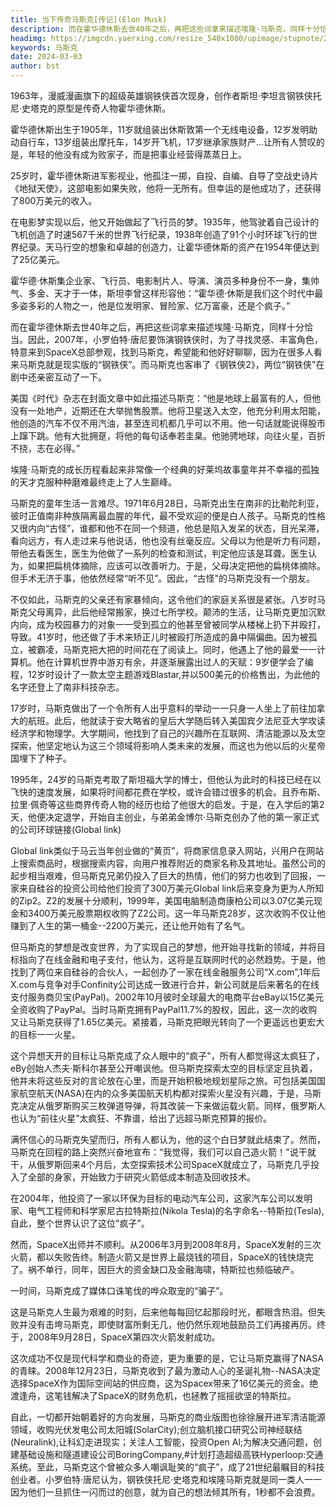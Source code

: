 ```yaml
---
title: 当下传奇马斯克[传记](Elon Musk)
description: 而在霍华德休斯去世40年之后，再把这些词拿来描述埃隆·马斯克，同样十分恰当。因此，2007年，小罗伯特·唐尼要饰演钢铁侠时，为了寻找灵感、丰富角色，特意来到SpaceX总部参观，找到马斯克，希望能和他好好聊聊，因为在很多人看来马斯克就是现实版的“钢铁侠”。而马斯克也客串了《钢铁侠2》，两位“钢铁侠"在剧中还亲密互动了一下。
headimg: https://imgcdn.yaerxing.com/resize_540x1080/upimage/stupnote/2024/02/07/1707290527_12009103_5755.jpg
keywords: 马斯克
date: 2024-03-03
author: bst
---
```


1963年，漫威漫画旗下的超级英雄钢铁侠首次现身，创作者斯坦·李坦言钢铁侠托尼·史塔克的原型是传奇人物霍华德休斯。

霍华德休斯出生于1905年，11岁就组装出休斯敦第一个无线电设备，12岁发明助动自行车，13岁组装出摩托车，14岁开飞机，17岁继承家族财产…让所有人赞叹的是，年轻的他没有成为败家子，而是把事业经营得蒸蒸日上。

25岁时，霍华德休斯进军影视业，他孤注一掷，自投、自编、自导了空战史诗片《地狱天使》，这部电影如果失败，他将一无所有。但幸运的是他成功了，还获得了800万美元的收入。

在电影梦实现以后，他又开始做起了飞行员的梦。1935年，他驾驶着自己设计的飞机创造了时速567千米的世界飞行纪录，1938年创造了91个小时环球飞行的世界纪录。天马行空的想象和卓越的创造力，让霍华德休斯的资产在1954年便达到了25亿美元。

霍华德·休斯集企业家、飞行员、电影制片人、导演、演员多种身份不一身，集帅气、多金、天才于一体，斯坦李曾这样形容他：“霍华德·休斯是我们这个时代中最多姿多彩的人物之一，他是位发明家、冒险家、亿万富豪，还是个疯子。”

而在霍华德休斯去世40年之后，再把这些词拿来描述埃隆·马斯克，同样十分恰当。因此，2007年，小罗伯特·唐尼要饰演钢铁侠时，为了寻找灵感、丰富角色，特意来到SpaceX总部参观，找到马斯克，希望能和他好好聊聊，因为在很多人看来马斯克就是现实版的“钢铁侠”。而马斯克也客串了《钢铁侠2》，两位“钢铁侠"在剧中还亲密互动了一下。

美国《时代》杂志在封面文章中如此描述马斯克：“他是地球上最富有的人，但他没有一处地产，近期还在大举抛售股票。他将卫星送入太空，他充分利用太阳能，他创造的汽车不仅不用汽油，甚至连司机都几乎可以不用。他一句话就能说得股市上蹿下跳。他有大批拥趸，将他的每句话奉若圭臬。他驰骋地球，向往火星，百折不挠，志在必得。”

埃隆·马斯克的成长历程看起来非常像一个经典的好莱坞故事童年并不幸福的孤独的天才克服种种磨难最终走上了人生巅峰。

马斯克的童年生活一言难尽。1971年6月28日，马斯克出生在南非的比勒陀利亚，彼时正值南非种族隔离最血腥的年代，最不受欢迎的便是白人孩子。马斯克的性格又很内向“古怪”，谁都和他不在同一个频道，他总是陷入发呆的状态，目光呆滞，看向远方，有人走过来与他说话，他也没有丝毫反应。父母以为他是听力有问题，带他去看医生，医生为他做了一系列的检查和测试，判定他应该是耳聋。医生认为，如果把扁桃体摘除，应该可以改善听力。于是，父母决定把他的扁桃体摘除。但手术无济于事，他依然经常“听不见”。因此，“古怪"的马斯克没有一个朋友。

不仅如此，马斯克的父亲还有家暴倾向，这令他们的家庭关系很是紧张。八岁时马斯克父母离异，此后他经常搬家，换过七所学校。颠沛的生活，让马斯克更加沉默内向，成为校园暴力的对象一一受到孤立的他甚至曾被同学从楼梯上扔下并殴打，导致。41岁时，他还做了手术来矫正儿时被殴打所造成的鼻中隔偏曲。因为被孤立，被霸凌，马斯克把大把的时间花在了阅读上。同时，他遇上了他的最爱一一计算机。他在计算机世界中游刃有余，并逐渐展露出过人的天赋：9岁便学会了编程，12岁时设计了一款太空主题游戏Blastar,并以500美元的价格售出，为此他的名字还登上了南非科技杂志。

17岁时，马斯克做出了一个令所有人出乎意料的举动一一只身一人坐上了前往加拿大的航班。此后，他就读于安大略省的皇后大学随后转入美国宾夕法尼亚大学攻读经济学和物理学。大学期间，他找到了自己的兴趣所在互联网、清洁能源以及太空探索，他坚定地认为这三个领域将影响人类未来的发展，而这也为他以后的火星帝国埋下了种子。

1995年，24岁的马斯克考取了斯坦福大学的博士，但他认为此时的科技已经在以飞快的速度发展，如果将时间都花费在学校，或许会错过很多的机会。且乔布斯、拉里·佩奇等这些商界传奇人物的经历也给了他很大的启发。于是，在入学后的第2天，他便决定退学，开始自主创业，与弟弟金博尔·马斯克创办了他的第一家正式的公司环球链接(Global link)

Global link类似于马云当年创业做的“黄页”，将商家信息录入网站，兴用户在网站上搜索商品时，根据搜索内容，向用户推荐附近的商家名称及其地址。虽然公司的起步相当艰难，但马斯克兄弟仍投入了巨大的热情，他们的努力也收到了回报，一家来自硅谷的投资公司给他们投资了300万美元Global link后来变身为更为人所知的Zip2。Z2的发展十分顺利，1999年，美国电脑制造商康柏公司以3.07亿美元现金和3400万美元股票期权收购了Z2公司。这一年马斯克28岁，这次收购不仅让他赚到了人生的第一桶金--2200万美元，还让他开始有了名气。

但马斯克的梦想是改变世界，为了实现自己的梦想，他开始寻找新的领域，并将目标指向了在线金融和电子支付，他认为，这将是互联网时代的必然趋势。于是，他找到了两位来自硅谷的合伙人，一起创办了一家在线金融服务公司“X.com”,1年后X.com与竞争对手Confinity公司达成一致进行合并，新公司就是后来著名的在线支付服务商贝宝(PayPal)。2002年10月彼时全球最大的电商平台eBay以15亿美元全资收购了PayPal。当时马斯克拥有PayPal11.7%的股权，因此，这一次的收购又让马斯克获得了1.65亿美元。紧接着，马斯克把眼光转向了一个更遥远也更宏大的目标一一火星。

这个异想天开的目标让马斯克成了众人眼中的“疯子"，所有人都觉得这太疯狂了，eBy创始人杰夫·斯科尔甚至公开嘲讽他。但马斯克探索太空的目标坚定且执着，他并未将这些反对的言论放在心里，而是开始积极地规划星际之旅。可包括美国国家航空航天(NASA)在内的众多美国航天机构都对探索火星没有兴趣，于是，马斯克决定从俄罗斯购买三枚弹道导弹，将其改装一下来做运载火箭。同样，俄罗斯人也认为“前往火星”太疯狂、不靠谱，给出了远超马斯克预算的报价。

满怀信心的马斯克失望而归，所有人都认为，他的这个白日梦就此结束了。然而，马斯克在回程的路上突然兴奋地宣布：“我觉得，我们可以自己造火箭！"说干就干，从俄罗斯回来4个月后，太空探索技术公司SpaceX就成立了，马斯克几乎投入了全部的身家，开始致力于研究火箭低成本制造及回收技术。

在2004年，他投资了一家以环保为目标的电动汽车公司，这家汽车公司以发明家、电气工程师和科学家尼古拉特斯拉(Nikola Tesla)的名字命名--特斯拉(Tesla),自此，整个世界认识了这位"疯子”。

然而，SpaceX出师并不顺利。从2006年3月到2008年8月，SpaceX发射的三次火箭，都以失败告终。制造火箭又是世界上最烧钱的项目，SpaceX的钱快烧完了。祸不单行，同年，因巨大的资金缺口及金融海啸，特斯拉也频临破产。

一时间，马斯克成了媒体口诛笔伐的哗众取宠的“骗子”。

这是马斯克人生最为艰难的时刻，后来他每每回忆起那段时光，都眼含热泪。但失败并没有击垮马斯克，即使财富所剩无几，他仍然乐观地鼓励员工们再接再厉。终于，2008年9月28日，SpaceX第四次火箭发射成功。

这次成功不仅是现代科学和商业的奇迹，更为重要的是，它让马斯克赢得了NASA的青睐。2008年12月23日，马斯克收到了最为激动人心的圣诞礼物--NASA决定选择SpaceX作为国际空间站的供应商，这为Spacex带来了16亿美元的资金。绝渡逢舟，这笔钱解决了SpaceX的财务危机，也拯教了摇摇欲坚的特斯拉。

自此，一切都开始朝着好的方向发展，马斯克的商业版图也徐徐展开进军清洁能源领域，收购光伏发电公司太阳城(SolarCity);创立脑机接口研究公司神经联结(Neuralink),让科幻走进现实；关注人工智能，投资Open Al;为解决交通问题，创建基础设施和隧道建设公司BoringCompany,#计划打造超级高铁Hyperloop:交通系统。至此，马斯克这个曾被众多人嘲讽耻笑的“疯子”，成了21世纪最瞩目的科技创业者。小罗伯特·唐尼认为，钢铁侠托尼·史塔克和埃隆马斯克就是同一类人一一因为他们一旦抓住一闪而过的创意，就为自己的想法倾其所有，1秒都不会浪费。